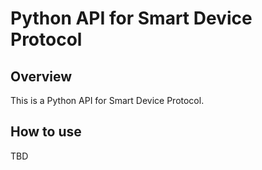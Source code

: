 # Python API for Smart Device Protocol

## Overview

This is a Python API for Smart Device Protocol.

## How to use

TBD